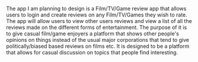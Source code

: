 The app I am planning to design is a Film/TV/Game review app that allows users to login and create reviews on any Film/TV/Games they wish to rate. The app will allow users to view other users reviews and view a list of all the reviews made on the different forms of entertainment. The purpose of it is to give casual film/game enjoyers a platform that shows other people's opinions on things instead of the usual major corporations that tend to give politically/biased based reviews on films etc. It is designed to be a platform that allows for casual discussion on topics that people find interesting.
